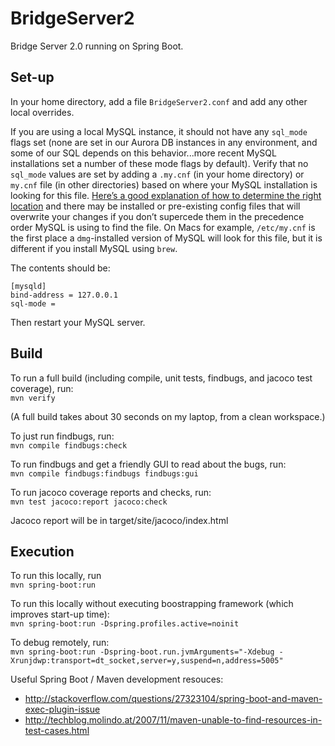 # BridgeServer2
Bridge Server 2.0 running on Spring Boot.

## Set-up
In your home directory, add a file `BridgeServer2.conf` and add any other local overrides.

If you are using a local MySQL instance, it should not have any `sql_mode` flags set (none are set in our Aurora DB instances in any environment, and some of our SQL depends on this behavior...more recent MySQL installations set a number of these mode flags by default). Verify that no `sql_mode` values are set by adding a `.my.cnf` (in your home directory) or `my.cnf` file (in other directories) based on where your MySQL installation is looking for this file. [Here’s a good explanation of how to determine the right location](https://www.sitepoint.com/quick-tip-how-to-permanently-change-sql-mode-in-mysql/) and there may be installed or pre-existing config files that will overwrite your changes if you don’t supercede them in the precedence order MySQL is using to find the file. On Macs for example, `/etc/my.cnf` is the first place a `dmg`-installed version of MySQL will look for this file, but it is different if you install MySQL using `brew`.

The contents should be:

    [mysqld]
    bind-address = 127.0.0.1
    sql-mode =

Then restart your MySQL server.

## Build
To run a full build (including compile, unit tests, findbugs, and jacoco test coverage), run:<br>
`mvn verify`

(A full build takes about 30 seconds on my laptop, from a clean workspace.)

To just run findbugs, run:<br>
`mvn compile findbugs:check`

To run findbugs and get a friendly GUI to read about the bugs, run:<br>
`mvn compile findbugs:findbugs findbugs:gui`

To run jacoco coverage reports and checks, run:<br>
`mvn test jacoco:report jacoco:check`

Jacoco report will be in target/site/jacoco/index.html

## Execution
To run this locally, run<br>
`mvn spring-boot:run`

To run this locally without executing boostrapping framework (which improves start-up time):<br>
`mvn spring-boot:run -Dspring.profiles.active=noinit`

To debug remotely, run:<br>
`mvn spring-boot:run -Dspring-boot.run.jvmArguments="-Xdebug -Xrunjdwp:transport=dt_socket,server=y,suspend=n,address=5005"`

Useful Spring Boot / Maven development resouces:

- http://stackoverflow.com/questions/27323104/spring-boot-and-maven-exec-plugin-issue<br>
- http://techblog.molindo.at/2007/11/maven-unable-to-find-resources-in-test-cases.html

